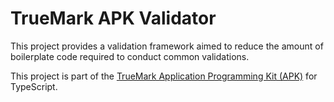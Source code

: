 # TrueMark APK Validator

This project provides a validation framework aimed to reduce the 
amount of boilerplate code required to conduct common validations.

This project is part of the [TrueMark Application Programming Kit (APK)](https://www.npmjs.com/search?q=%40truemark%2Fapk) for TypeScript.

